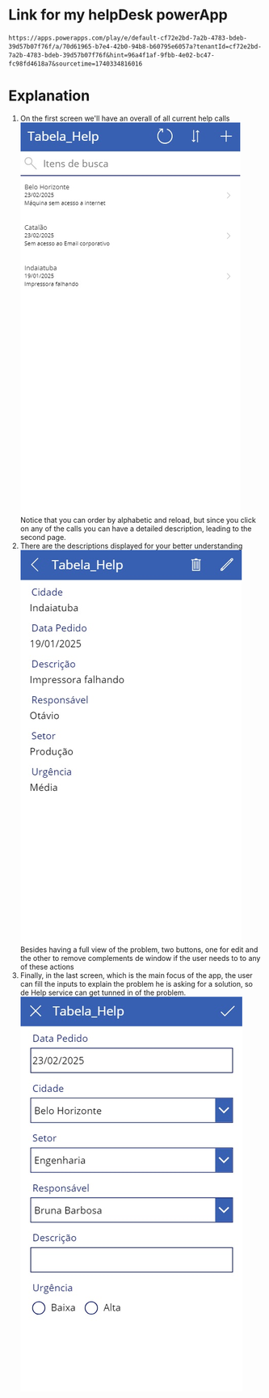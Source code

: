 # Link for my helpDesk powerApp
`https://apps.powerapps.com/play/e/default-cf72e2bd-7a2b-4783-bdeb-39d57b07f76f/a/70d61965-b7e4-42b0-94b8-b60795e6057a?tenantId=cf72e2bd-7a2b-4783-bdeb-39d57b07f76f&hint=96a4f1af-9fbb-4e02-bc47-fc98fd4618a7&sourcetime=1740334816016`

# Explanation
1. On the first screen we'll have an overall of all current help calls<br>
![First screen](./firstScreen.jpg)<br>
Notice that you can order by alphabetic and reload, but since you click on any of the calls you can have a detailed description, leading to the second page.<br>
2. There are the descriptions displayed for your better understanding<br>
![Second screen](./secondScreen.jpg)<br>
Besides having a full view of the problem, two buttons, one for edit and the other to remove complements de window if the user needs to to any of these actions<br>
3. Finally, in the last screen, which is the main focus of the app, the user can fill the inputs to explain the problem he is asking for a solution, so de Help service can get tunned in of the problem.<br>
![Third screen](./thirdScreen.jpg)


